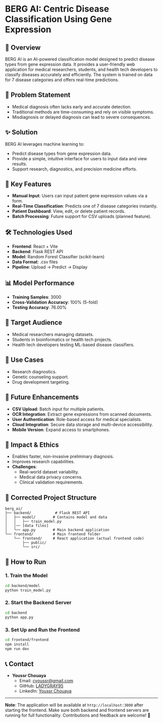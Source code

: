 # BERG AI: Centric Disease Classification Using Gene Expression

## 📌 Overview
BERG AI is an AI-powered classification model designed to predict disease types from gene expression data. It provides a user-friendly web application for medical researchers, students, and health tech developers to classify diseases accurately and efficiently. The system is trained on data for 7 disease categories and offers real-time predictions.

## 🎯 Problem Statement
- Medical diagnosis often lacks early and accurate detection.
- Traditional methods are time-consuming and rely on visible symptoms.
- Misdiagnosis or delayed diagnosis can lead to severe consequences.

## ✨ Solution
BERG AI leverages machine learning to:
- Predict disease types from gene expression data.
- Provide a simple, intuitive interface for users to input data and view results.
- Support research, diagnostics, and precision medicine efforts.

## 🔧 Key Features
- **Manual Input**: Users can input patient gene expression values via a form.
- **Real-Time Classification**: Predicts one of 7 disease categories instantly.
- **Patient Dashboard**: View, edit, or delete patient records.
- **Batch Processing**: Future support for CSV uploads (planned feature).

## 🛠️ Technologies Used
- **Frontend**: React + Vite  
- **Backend**: Flask REST API  
- **Model**: Random Forest Classifier (scikit-learn)  
- **Data Format**: .csv files  
- **Pipeline**: Upload → Predict → Display  

## 📊 Model Performance
- **Training Samples**: 3000  
- **Cross-Validation Accuracy**: 100% (5-fold)  
- **Testing Accuracy**: 76.00%  

## 👥 Target Audience
- Medical researchers managing datasets.  
- Students in bioinformatics or health tech projects.  
- Health tech developers testing ML-based disease classifiers.  

## 🚀 Use Cases
- Research diagnostics.  
- Genetic counseling support.  
- Drug development targeting.  

## 🔮 Future Enhancements
- **CSV Upload**: Batch input for multiple patients.  
- **OCR Integration**: Extract gene expressions from scanned documents.  
- **User Authentication**: Role-based access for medical specialists.  
- **Cloud Integration**: Secure data storage and multi-device accessibility.  
- **Mobile Version**: Expand access to smartphones.  

## 🌟 Impact & Ethics
- Enables faster, non-invasive preliminary diagnosis.  
- Improves research capabilities.  
- **Challenges**:  
  - Real-world dataset variability.  
  - Medical data privacy concerns.  
  - Clinical validation requirements.  

## 📂 Corrected Project Structure
```
berg_ai/
├── backend/           # Flask REST API
│   ├── model/        # Contains model and data
│   │   ├── train_model.py
│   │── [data files]
│   └── app.py        # Main backend application
└── frontend/         # Main frontend folder
    └── frontend/     # React application (actual frontend code)
        ├── public/
        └── src/
```

## 📝 How to Run

### 1. Train the Model
```bash
cd backend/model
python train_model.py
```

### 2. Start the Backend Server
```bash
cd backend
python app.py
```

### 3. Set Up and Run the Frontend
```bash
cd frontend/frontend
npm install
npm run dev
```

## 📞 Contact
- **Youssr Chouaya**  
  - Email: [cyoussr@gmail.com](mailto:cyoussr@gmail.com)  
  - GitHub: [LADYGRAY95](https://github.com/LADYGRAY95)  
  - LinkedIn: [Youssr Chouaya](https://linkedin.com/in/youssr-chouaya-63a54929a)  

---
**Note**: The application will be available at `http://localhost:3000` after starting the frontend. Make sure both backend and frontend servers are running for full functionality. Contributions and feedback are welcome! 🚀
